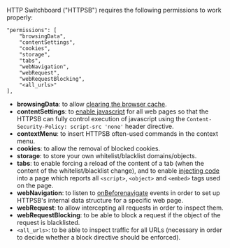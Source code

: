 HTTP Switchboard ("HTTPSB") requires the following permissions to work properly:

    "permissions": [
        "browsingData",
        "contentSettings",
        "cookies",
        "storage",
        "tabs",
        "webNavigation",
        "webRequest",
        "webRequestBlocking",
        "<all_urls>"
    ],

* **browsingData**: to allow [clearing the browser cache](http://developer.chrome.com/extensions/browsingData.html#method-removeCache).
* **contentSettings**: to [enable javascript](http://developer.chrome.com/extensions/contentSettings.html#property-javascript) for all web pages so that the HTTPSB can fully control execution of javascript using the `Content-Security-Policy: script-src 'none'` header directive.
* **contextMenu**: to insert HTTPSB often-used commands in the context menu.
* **cookies**: to allow the removal of blocked cookies.
* **storage**: to store your own whitelist/blacklist domains/objects.
* **tabs**: to enable forcing a reload of the content of a tab (when the content of the whitelist/blacklist change), and to enable [injecting code](https://github.com/gorhill/httpswitchboard/blob/master/js/inject.js) into a page which reports all `<script>`, `<object>` and `<embed>` tags used on the page.
* **webNavigation**: to listen to [onBeforenavigate](http://developer.chrome.com/extensions/webNavigation.html#event-onBeforeNavigate) events in order to set up HTTPSB's internal data structure for a specific web page.
* **webRequest**: to allow intercepting all requests in order to inspect them.
* **webRequestBlocking**: to be able to block a request if the object of the request is blacklisted.
* `<all_urls>`: to be able to inspect traffic for all URLs (necessary in order to decide whether a block directive should be enforced).